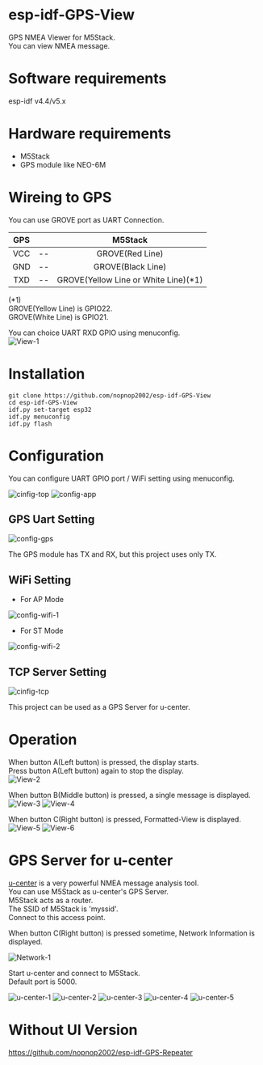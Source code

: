 # esp-idf-GPS-View
GPS NMEA Viewer for M5Stack.   
You can view NMEA message.

# Software requirements
esp-idf v4.4/v5.x   

# Hardware requirements
- M5Stack   
- GPS module like NEO-6M   

# Wireing to GPS
You can use GROVE port as UART Connection.   

|GPS||M5Stack|
|:-:|:-:|:-:|
|VCC|--|GROVE(Red Line)|
|GND|--|GROVE(Black Line)|
|TXD|--|GROVE(Yellow Line or White Line)(*1)|

(*1)   
GROVE(Yellow Line) is GPIO22.   
GROVE(White Line) is GPIO21.   

You can choice UART RXD GPIO using menuconfig.   
![View-1](https://user-images.githubusercontent.com/6020549/62000281-f84d0880-b10d-11e9-8c1c-895da5ad20bd.JPG)


# Installation
```
git clone https://github.com/nopnop2002/esp-idf-GPS-View
cd esp-idf-GPS-View
idf.py set-target esp32
idf.py menuconfig
idf.py flash
```


# Configuration
You can configure UART GPIO port / WiFi setting using menuconfig.

![cinfig-top](https://user-images.githubusercontent.com/6020549/167273686-1fb3f8e5-8cc2-4e98-b479-8086ed1448bc.jpg)
![config-app](https://user-images.githubusercontent.com/6020549/167273688-111e88f1-4bae-4090-802f-fedfbae0281a.jpg)

## GPS Uart Setting

![config-gps](https://user-images.githubusercontent.com/6020549/167273706-92f0a7ea-d43d-4356-8e5d-2afbdf3bea19.jpg)

The GPS module has TX and RX, but this project uses only TX.   

## WiFi Setting

- For AP Mode

![config-wifi-1](https://user-images.githubusercontent.com/6020549/167273811-072d0e0b-2495-4327-8d71-a3e66f0839c6.jpg)

- For ST Mode

![config-wifi-2](https://user-images.githubusercontent.com/6020549/204119872-01ca042a-a770-47c2-82c8-85a1da1c9ffc.jpg)

## TCP Server Setting

![cinfig-tcp](https://user-images.githubusercontent.com/6020549/167273826-8c633493-f784-4aed-b96a-bd4b0ee4126d.jpg)

This project can be used as a GPS Server for u-center.   


# Operation
When button A(Left button) is pressed, the display starts.   
Press button A(Left button) again to stop the display.   
![View-2](https://user-images.githubusercontent.com/6020549/62000282-f84d0880-b10d-11e9-95fb-19ef2ebcbae9.JPG)

When button B(Middle button) is pressed, a single message is displayed.   
![View-3](https://user-images.githubusercontent.com/6020549/62000277-f7b47200-b10d-11e9-9263-84c08dd6985b.JPG)
![View-4](https://user-images.githubusercontent.com/6020549/62000278-f7b47200-b10d-11e9-8409-6d61981b655a.JPG)


When button C(Right button) is pressed, Formatted-View is displayed.   
![View-5](https://user-images.githubusercontent.com/6020549/62000279-f84d0880-b10d-11e9-8c2d-de1d76d25c33.JPG)
![View-6](https://user-images.githubusercontent.com/6020549/62000280-f84d0880-b10d-11e9-9c73-c38ffd0927dd.JPG)


# GPS Server for u-center
[u-center](https://www.u-blox.com/en/product/u-center) is a very powerful NMEA message analysis tool.   
You can use M5Stack as u-center's GPS Server.   
M5Stack acts as a router.   
The SSID of M5Stack is 'myssid'.   
Connect to this access point.   

When button C(Right button) is pressed sometime, Network Information is displayed.

![Network-1](https://user-images.githubusercontent.com/6020549/62000293-4a8e2980-b10e-11e9-8248-9b651b23ba53.JPG)

Start u-center and connect to M5Stack.   
Default port is 5000.   

![u-center-1](https://user-images.githubusercontent.com/6020549/62000222-57aa1900-b10c-11e9-9d7d-aa4d32cdafbe.jpg)
![u-center-2](https://user-images.githubusercontent.com/6020549/62000218-57118280-b10c-11e9-867b-afa20d1caee3.jpg)
![u-center-3](https://user-images.githubusercontent.com/6020549/62000219-57118280-b10c-11e9-84ae-f07103141d4f.JPG)
![u-center-4](https://user-images.githubusercontent.com/6020549/62000220-57118280-b10c-11e9-825f-cf77f2fdcb5b.JPG)
![u-center-5](https://user-images.githubusercontent.com/6020549/62000221-57aa1900-b10c-11e9-833d-1a5a05aa68ae.jpg)


# Without UI Version

https://github.com/nopnop2002/esp-idf-GPS-Repeater

